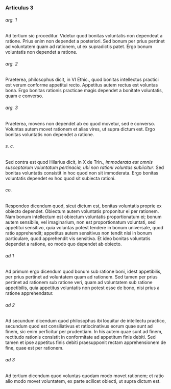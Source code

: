 ### Articulus 3

###### arg. 1
Ad tertium sic proceditur. Videtur quod bonitas voluntatis non dependeat a ratione. Prius enim non dependet a posteriori. Sed bonum per prius pertinet ad voluntatem quam ad rationem, ut ex supradictis patet. Ergo bonum voluntatis non dependet a ratione.

###### arg. 2
Praeterea, philosophus dicit, in VI Ethic., quod bonitas intellectus practici est verum conforme appetitui recto. Appetitus autem rectus est voluntas bona. Ergo bonitas rationis practicae magis dependet a bonitate voluntatis, quam e converso.

###### arg. 3
Praeterea, movens non dependet ab eo quod movetur, sed e converso. Voluntas autem movet rationem et alias vires, ut supra dictum est. Ergo bonitas voluntatis non dependet a ratione.

###### s. c.
Sed contra est quod Hilarius dicit, in X de Trin., *immoderata est omnis susceptarum voluntatum pertinacia, ubi non rationi voluntas subiicitur*. Sed bonitas voluntatis consistit in hoc quod non sit immoderata. Ergo bonitas voluntatis dependet ex hoc quod sit subiecta rationi.

###### co.
Respondeo dicendum quod, sicut dictum est, bonitas voluntatis proprie ex obiecto dependet. Obiectum autem voluntatis proponitur ei per rationem. Nam bonum intellectum est obiectum voluntatis proportionatum ei; bonum autem sensibile, vel imaginarium, non est proportionatum voluntati, sed appetitui sensitivo, quia voluntas potest tendere in bonum universale, quod ratio apprehendit; appetitus autem sensitivus non tendit nisi in bonum particulare, quod apprehendit vis sensitiva. Et ideo bonitas voluntatis dependet a ratione, eo modo quo dependet ab obiecto.

###### ad 1
Ad primum ergo dicendum quod bonum sub ratione boni, idest appetibilis, per prius pertinet ad voluntatem quam ad rationem. Sed tamen per prius pertinet ad rationem sub ratione veri, quam ad voluntatem sub ratione appetibilis, quia appetitus voluntatis non potest esse de bono, nisi prius a ratione apprehendatur.

###### ad 2
Ad secundum dicendum quod philosophus ibi loquitur de intellectu practico, secundum quod est consiliativus et ratiocinativus eorum quae sunt ad finem, sic enim perficitur per prudentiam. In his autem quae sunt ad finem, rectitudo rationis consistit in conformitate ad appetitum finis debiti. Sed tamen et ipse appetitus finis debiti praesupponit rectam apprehensionem de fine, quae est per rationem.

###### ad 3
Ad tertium dicendum quod voluntas quodam modo movet rationem; et ratio alio modo movet voluntatem, ex parte scilicet obiecti, ut supra dictum est.

